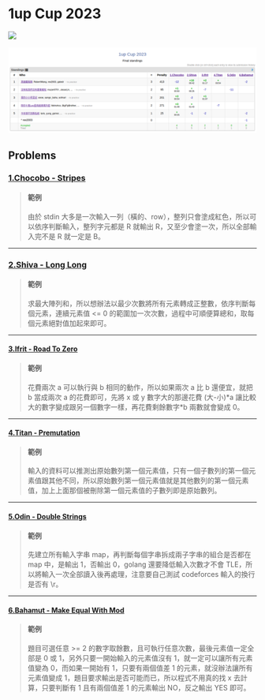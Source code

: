 # 1up Cup 2023
![](https://img.shields.io/badge/date-2023--07--07-0385B1.svg)

![](/final_standings.png?raw=true)

## Problems

### [1.Chocobo - Stripes](https://codeforces.com/problemset/problem/1742/C)

> #### 範例
> 由於 stdin 大多是一次輸入一列（橫的、row），整列只會塗成紅色，所以可以依序判斷輸入，整列字元都是 R 就輸出 R，又至少會塗一次，所以全部輸入完不是 R 就一定是 B。

---

### [2.Shiva - Long Long](https://codeforces.com/problemset/problem/1843/B)
> #### 範例
> 求最大陣列和，所以想辦法以最少次數將所有元素轉成正整數，依序判斷每個元素，連續元素值 <= 0 的範圍加一次次數，過程中可順便算總和，取每個元素絕對值加起來即可。

---

#### [3.Ifrit - Road To Zero](https://codeforces.com/problemset/problem/1342/A)
> #### 範例
> 花費兩次 a 可以執行與 b 相同的動作，所以如果兩次 a 比 b 還便宜，就把 b 當成兩次 a 的花費即可，先將 x 或 y 數字大的那邊花費 (大-小)\*a 讓比較大的數字變成跟另一個數字一樣，再花費剩餘數字\*b 兩數就會變成 0。

---

#### [4.Titan - Premutation](https://codeforces.com/problemset/problem/1790/C)
> #### 範例
> 輸入的資料可以推測出原始數列第一個元素值，只有一個子數列的第一個元素值跟其他不同，所以原始數列第一個元素值就是其他數列的第一個元素值，加上上面那個被刪除第一個元素值的子數列即是原始數列。

---

#### [5.Odin - Double Strings](https://codeforces.com/problemset/problem/1703/D)
> #### 範例
> 先建立所有輸入字串 map，再判斷每個字串拆成兩子字串的組合是否都在 map 中，是輸出 1，否輸出 0，golang 還要降低輸入次數才不會 TLE，所以將輸入一次全部讀入後再處理，注意要自己測試 codeforces 輸入的換行是否有 \r。

---

#### [6.Bahamut - Make Equal With Mod](https://codeforces.com/problemset/problem/1656/C)
> #### 範例
> 題目可選任意 >= 2 的數字取餘數，且可執行任意次數，最後元素值一定全部是 0 或 1，另外只要一開始輸入的元素值沒有 1，就一定可以讓所有元素值變為 0，而如果一開始有 1，只要有兩個值差 1 的元素，就沒辦法讓所有元素值變成 1，題目要求輸出是否可能而已，所以程式不用真的找 x 去計算，只要判斷有 1 且有兩個值差 1 的元素輸出 NO，反之輸出 YES 即可。
